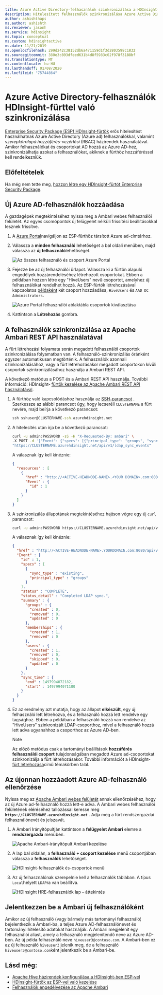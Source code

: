```yaml
---
title: Azure Active Directory-felhasználók szinkronizálása a HDInsight-fürttel
description: Hitelesített felhasználók szinkronizálása Azure Active Directoryról egy HDInsight-fürtre.
author: ashishthaps
ms.author: ashishth
ms.reviewer: jasonh
ms.service: hdinsight
ms.topic: conceptual
ms.custom: hdinsightactive
ms.date: 11/21/2019
ms.openlocfilehash: 299d242c38152db6a471159d1f3d2803598c1832
ms.sourcegitcommit: 380e3c893dfeed631b4d8f5983c02f978f3188bf
ms.translationtype: MT
ms.contentlocale: hu-HU
ms.lasthandoff: 01/08/2020
ms.locfileid: "75744864"
---
```

# <a name="synchronize-azure-active-directory-users-to-an-hdinsight-cluster"></a>Azure Active Directory-felhasználók HDInsight-fürttel való szinkronizálása

[Enterprise Security Package (ESP) HDInsight-fürtök](hdinsight-domain-joined-introduction.md) erős hitelesítést használhatnak Azure Active Directory (Azure ad) felhasználókkal, valamint *szerepköralapú hozzáférés-vezérlési* (RBAC) házirendek használatával. Amikor felhasználókat és csoportokat AD hozzá az Azure AD-hez, szinkronizálhatja azokat a felhasználókat, akiknek a fürthöz hozzáféréssel kell rendelkezniük.

## <a name="prerequisites"></a>Előfeltételek

Ha még nem tette meg, [hozzon létre egy HDInsight-fürtöt Enterprise Security Package](hdinsight-domain-joined-configure.md).

## <a name="add-new-azure-ad-users"></a>Új Azure AD-felhasználók hozzáadása

A gazdagépek megtekintéséhez nyissa meg a Ambari webes felhasználói felületét. Az egyes csomópontok új felügyelet nélküli frissítési beállításokkal lesznek frissítve.

1. A [Azure Portal](https://portal.azure.com)navigáljon az ESP-fürthöz társított Azure ad-címtárhoz.

2. Válassza a **minden felhasználó** lehetőséget a bal oldali menüben, majd válassza az **új felhasználó**lehetőséget.

    ![Az összes felhasználó és csoport Azure Portal](./media/hdinsight-sync-aad-users-to-cluster/users-and-groups-new.png)

3. Fejezze be az új felhasználói űrlapot. Válassza ki a fürtön alapuló engedélyek hozzárendeléséhez létrehozott csoportokat. Ebben a példában hozzon létre egy "HiveUsers" nevű csoportot, amelyhez új felhasználókat rendelhet hozzá. Az ESP-fürtök létrehozásával kapcsolatos [példaként](hdinsight-domain-joined-configure.md) két csoport hozzáadása, `HiveUsers` és `AAD DC Administrators`.

    ![Azure Portal felhasználói ablaktábla csoportok kiválasztása](./media/hdinsight-sync-aad-users-to-cluster/hdinsight-new-user-form.png)

4. Kattintson a **Létrehozás** gombra.

## <a name="use-the-apache-ambari-rest-api-to-synchronize-users"></a>A felhasználók szinkronizálása az Apache Ambari REST API használatával

A fürt létrehozási folyamata során megadott felhasználói csoportok szinkronizálása folyamatban van. A felhasználó-szinkronizálás óránként egyszer automatikusan megtörténik. A felhasználók azonnali szinkronizálásához, vagy a fürt létrehozásakor megadott csoportokon kívüli csoportok szinkronizálásához használja a Ambari REST API.

A következő metódus a POST és a Ambari REST API használja. További információ: HDInsight- [fürtök kezelése az Apache Ambari REST API használatával](hdinsight-hadoop-manage-ambari-rest-api.md).

1. A fürthöz való kapcsolódáshoz használja az [SSH-parancsot](hdinsight-hadoop-linux-use-ssh-unix.md) . Szerkessze az alábbi parancsot úgy, hogy lecseréli `CLUSTERNAME` a fürt nevére, majd beírja a következő parancsot:

    ```cmd
    ssh sshuser@CLUSTERNAME-ssh.azurehdinsight.net
    ```

1. A hitelesítés után írja be a következő parancsot:

    ```bash
    curl -u admin:PASSWORD -sS -H "X-Requested-By: ambari" \
    -X POST -d '{"Event": {"specs": [{"principal_type": "groups", "sync_type": "existing"}]}}' \
    "https://CLUSTERNAME.azurehdinsight.net/api/v1/ldap_sync_events"
    ```

    A válasznak így kell kinéznie:

    ```json
    {
      "resources" : [
        {
          "href" : "http://<ACTIVE-HEADNODE-NAME>.<YOUR DOMAIN>.com:8080/api/v1/ldap_sync_events/1",
          "Event" : {
            "id" : 1
          }
        }
      ]
    }
    ```

1. A szinkronizálás állapotának megtekintéséhez hajtson végre egy új `curl` parancsot:

    ```bash
    curl -u admin:PASSWORD https://CLUSTERNAME.azurehdinsight.net/api/v1/ldap_sync_events/1
    ```

    A válasznak így kell kinéznie:

    ```json
    {
      "href" : "http://<ACTIVE-HEADNODE-NAME>.YOURDOMAIN.com:8080/api/v1/ldap_sync_events/1",
      "Event" : {
        "id" : 1,
        "specs" : [
          {
            "sync_type" : "existing",
            "principal_type" : "groups"
          }
        ],
        "status" : "COMPLETE",
        "status_detail" : "Completed LDAP sync.",
        "summary" : {
          "groups" : {
            "created" : 0,
            "removed" : 0,
            "updated" : 0
          },
          "memberships" : {
            "created" : 1,
            "removed" : 0
          },
          "users" : {
            "created" : 1,
            "removed" : 0,
            "skipped" : 0,
            "updated" : 0
          }
        },
        "sync_time" : {
          "end" : 1497994072182,
          "start" : 1497994071100
        }
      }
    }
    ```

1. Ez az eredmény azt mutatja, hogy az állapot **elkészült**, egy új felhasználó lett létrehozva, és a felhasználó hozzá lett rendelve egy tagsághoz. Ebben a példában a felhasználó hozzá van rendelve az "HiveUsers" szinkronizált LDAP-csoporthoz, mivel a felhasználó hozzá lett adva ugyanahhoz a csoporthoz az Azure AD-ben.

    > [!NOTE]  
    > Az előző metódus csak a tartományi beállítások **hozzáférés felhasználói csoport** tulajdonságában megadott Azure ad-csoportokat szinkronizálja a fürt létrehozásakor. További információt a HDInsight- [fürt létrehozása](domain-joined/apache-domain-joined-configure.md)című témakörben talál.

## <a name="verify-the-newly-added-azure-ad-user"></a>Az újonnan hozzáadott Azure AD-felhasználó ellenőrzése

Nyissa meg az [Apache Ambari webes felületét](hdinsight-hadoop-manage-ambari.md) annak ellenőrzéséhez, hogy az új Azure ad-felhasználó hozzá lett-e adva. A Ambari webes felhasználói felületének eléréséhez tallózással keresse meg **`https://CLUSTERNAME.azurehdinsight.net`** . Adja meg a fürt rendszergazdai felhasználónevét és jelszavát.

1. A Ambari Irányítópultján kattintson a **felügyelet Ambari** elemre a **rendszergazda** menüben.

    ![Apache Ambari-irányítópult Ambari kezelése](./media/hdinsight-sync-aad-users-to-cluster/manage-apache-ambari.png)

2. A lap bal oldalán, a **felhasználó + csoport kezelése** menü csoportjában válassza a **felhasználók** lehetőséget.

    ![HDInsight-felhasználók és-csoportok menü](./media/hdinsight-sync-aad-users-to-cluster/hdinsight-users-menu-item.png)

3. Az új felhasználónak szerepelnie kell a felhasználók táblában. A típus `Local`helyett `LDAP`ra van beállítva.

    ![HDInsight HRE-felhasználók lap – áttekintés](./media/hdinsight-sync-aad-users-to-cluster/hdinsight-users-page.png)

## <a name="log-in-to-ambari-as-the-new-user"></a>Jelentkezzen be a Ambari új felhasználóként

Amikor az új felhasználó (vagy bármely más tartományi felhasználó) bejelentkezik a Ambari-ba, a teljes Azure AD-felhasználónevet és tartományi hitelesítő adatokat használják.  A Ambari megjelenít egy felhasználói aliast, amely a felhasználó megjelenítendő neve az Azure AD-ben.
Az új példa felhasználó neve `hiveuser3@contoso.com`. A Ambari-ben ez az új felhasználó `hiveuser3` jelenik meg, de a felhasználó `hiveuser3@contoso.com`ként jelentkezik be a Ambari-be.

## <a name="see-also"></a>Lásd még:

* [Apache Hive házirendek konfigurálása a HDInsight-ben ESP-vel](hdinsight-domain-joined-run-hive.md)
* [HDInsight-fürtök az ESP-vel való kezelése](hdinsight-domain-joined-manage.md)
* [Felhasználók engedélyezése az Apache Ambari](hdinsight-authorize-users-to-ambari.md)
